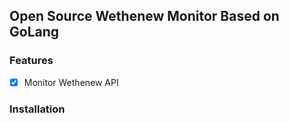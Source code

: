 <h2>Open Source Wethenew Monitor Based on GoLang</h2>

<h3>Features</h3>

- [x] Monitor Wethenew API


<h3>Installation</h3>
